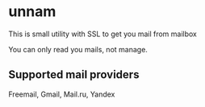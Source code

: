 # unnam
This is small utility with SSL to get you mail from mailbox

You can only read you mails, not manage.

## Supported mail providers
Freemail, Gmail, Mail.ru, Yandex
